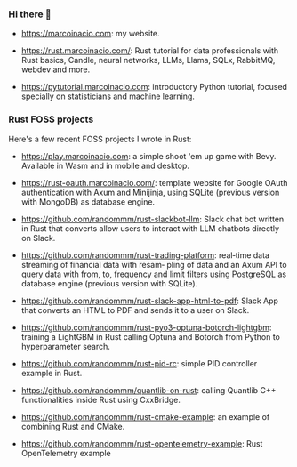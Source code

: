 ### Hi there 👋

* https://marcoinacio.com: my website.

* https://rust.marcoinacio.com/: Rust tutorial for data professionals with Rust basics, Candle, neural networks, LLMs,
Llama, SQLx, RabbitMQ, webdev and more.

* https://pytutorial.marcoinacio.com: introductory Python tutorial, focused specially on statisticians and machine learning.

### Rust FOSS projects

Here's a few recent FOSS projects I wrote in Rust:

* https://play.marcoinacio.com: a simple shoot 'em up game with Bevy. Available in Wasm and in mobile and desktop.

* https://rust-oauth.marcoinacio.com/: template website for Google OAuth authentication with Axum and Minijinja,
using SQLite (previous version with MongoDB) as database engine.

* https://github.com/randommm/rust-slackbot-llm: Slack chat bot written in Rust that converts allow users to
interact with LLM chatbots directly on Slack.

* https://github.com/randommm/rust-trading-platform: real‑time data streaming of financial data with resam‑
pling of data and an Axum API to query data with from, to, frequency and limit filters using PostgreSQL as database engine
(previous version with SQLite).

* https://github.com/randommm/rust-slack-app-html-to-pdf: Slack App that converts an HTML to PDF and sends it to a user on Slack.

* https://github.com/randommm/rust-pyo3-optuna-botorch-lightgbm: training a LightGBM in Rust calling Optuna and Botorch from Python to hyperparameter search.

* https://github.com/randommm/rust-pid-rc: simple PID controller example in Rust.

* https://github.com/randommm/quantlib-on-rust: calling Quantlib C++ functionalities inside Rust using CxxBridge.

* https://github.com/randommm/rust-cmake-example: an example of combining Rust and CMake.

* https://github.com/randommm/rust-opentelemetry-example: Rust OpenTelemetry example
